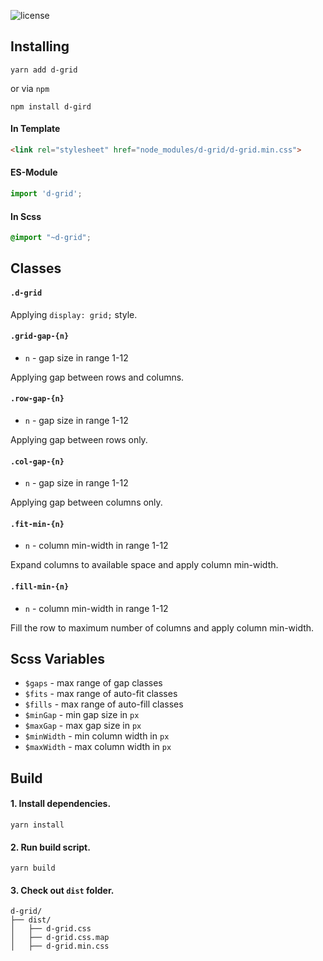 ![license](https://img.shields.io/badge/license-mit-blue.svg)

## Installing

```
yarn add d-grid
```
or via `npm`
```
npm install d-gird
```

#### In Template

```html
<link rel="stylesheet" href="node_modules/d-grid/d-grid.min.css">
```

#### ES-Module

```javascript
import 'd-grid';
```

#### In Scss

```scss
@import "~d-grid";
```

## Classes

#### `.d-grid`

Applying `display: grid;` style.

#### `.grid-gap-{n}`

- `n` - gap size in range 1-12  

Applying gap between rows and columns.

#### `.row-gap-{n}`

- `n` - gap size in range 1-12  

Applying gap between rows only.

#### `.col-gap-{n}`

- `n` - gap size in range 1-12 

Applying gap between columns only.

#### `.fit-min-{n}`

- `n` - column min-width in range 1-12 

Expand columns to available space and apply column min-width.


#### `.fill-min-{n}`

- `n` - column min-width in range 1-12 

Fill the row to maximum number of columns and apply column min-width.

## Scss Variables

- `$gaps` - max range of gap classes
- `$fits` - max range of auto-fit classes
- `$fills` - max range of auto-fill classes
- `$minGap` - min gap size in `px`
- `$maxGap` - max gap size in `px`
- `$minWidth` - min column width in `px`
- `$maxWidth` - max column width in `px`

## Build

#### 1. Install dependencies.

```
yarn install
```

#### 2. Run build script.

```
yarn build
```

#### 3. Check out `dist` folder.

```text
d-grid/
├── dist/
│   ├── d-grid.css
│   ├── d-grid.css.map
│   ├── d-grid.min.css
```
